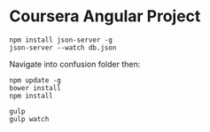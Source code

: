 # Coursera Angular Project

`npm install json-server -g`<br>
`json-server --watch db.json`<br>

Navigate into confusion folder then:<br>

`npm update -g`<br>
`bower install`<br>
`npm install`<br>


`gulp`<br>
`gulp watch`
